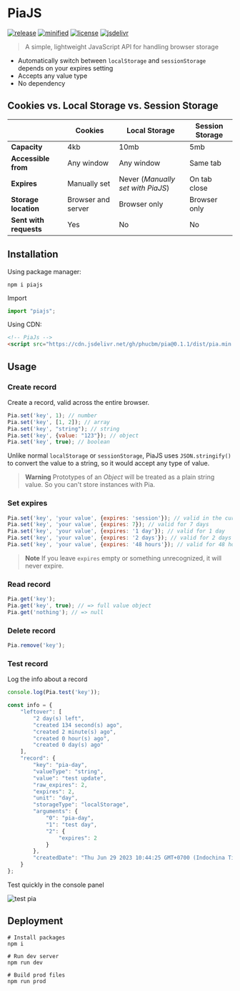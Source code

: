 # PiaJS

[![release](https://badgen.net/npm/v/piajs)](https://www.npmjs.com/package/piajs?activeTab=versions)
[![minified](https://badgen.net/badge/minified/3KB/cyan)](https://www.jsdelivr.com/package/gh/phucbm/pia)
[![license](https://badgen.net/npm/license/piajs)](https://github.com/phucbm/pia/blob/main/LICENSE)
[![jsdelivr](https://data.jsdelivr.com/v1/package/gh/phucbm/pia/badge?style=rounded)](https://www.jsdelivr.com/package/gh/phucbm/pia)

> A simple, lightweight JavaScript API for handling browser storage

- Automatically switch between `localStorage` and `sessionStorage` depends on your expires setting
- Accepts any value type
- No dependency

## Cookies vs. Local Storage vs. Session Storage

|                        | Cookies            | Local Storage                     | Session Storage | 
|------------------------|--------------------|-----------------------------------|-----------------|
| **Capacity**           | 4kb                | 10mb                              | 5mb             |
| **Accessible from**    | Any window         | Any window                        | Same tab        |
| **Expires**            | Manually set       | Never (_Manually set with PiaJS_) | On tab close    |
| **Storage location**   | Browser and server | Browser only                      | Browser only    |
| **Sent with requests** | Yes                | No                                | No              |

## Installation

Using package manager:

```shell
npm i piajs
```

Import

```js
import "piajs";
```

Using CDN:

```html
<!-- PiaJs -->
<script src="https://cdn.jsdelivr.net/gh/phucbm/pia@0.1.1/dist/pia.min.js"></script>
```

## Usage

### Create record

Create a record, valid across the entire browser.

```js
Pia.set('key', 1); // number
Pia.set('key', [1, 2]); // array
Pia.set('key', "string"); // string
Pia.set('key', {value: "123"}); // object
Pia.set('key', true); // boolean
```

Unlike normal `localStorage` or `sessionStorage`, PiaJS uses `JSON.stringify()`
to convert the value to a string, so it would accept any type of value.

> **Warning**
> Prototypes of an _Object_ will be treated as a plain string value. So you can't store instances with Pia.

### Set expires

```js
Pia.set('key', 'your value', {expires: 'session'}); // valid in the current browser tab only
Pia.set('key', 'your value', {expires: 7}); // valid for 7 days
Pia.set('key', 'your value', {expires: '1 day'}); // valid for 1 day
Pia.set('key', 'your value', {expires: '2 days'}); // valid for 2 days
Pia.set('key', 'your value', {expires: '48 hours'}); // valid for 48 hours
```

> **Note**
> If you leave `expires` empty or something unrecognized, it will never expire.

### Read record

```js
Pia.get('key');
Pia.get('key', true); // => full value object
Pia.get('nothing'); // => null
```

### Delete record

```js
Pia.remove('key');
```

### Test record

Log the info about a record

```js
console.log(Pia.test('key'));

const info = {
    "leftover": [
        "2 day(s) left",
        "created 134 second(s) ago",
        "created 2 minute(s) ago",
        "created 0 hour(s) ago",
        "created 0 day(s) ago"
    ],
    "record": {
        "key": "pia-day",
        "valueType": "string",
        "value": "test update",
        "raw_expires": 2,
        "expires": 2,
        "unit": "day",
        "storageType": "localStorage",
        "arguments": {
            "0": "pia-day",
            "1": "test day",
            "2": {
                "expires": 2
            }
        },
        "createdDate": "Thu Jun 29 2023 10:44:25 GMT+0700 (Indochina Time)"
    }
};
```

Test quickly in the console panel

![test pia](https://github.com/phucbm/pia/assets/14942380/28d16d27-9fe6-4262-8781-80a023dcab3e)

## Deployment

```shell
# Install packages
npm i

# Run dev server
npm run dev

# Build prod files
npm run prod
```

<!---
Build sources from `./web` to `./build`

```shell
npm run build
```

Build files from `./src` to `./dist` then publish to `npm`

```shell
npm run publish
```
--->
